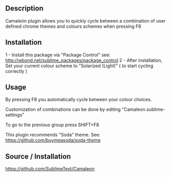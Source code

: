 Description
------------------

Camaleón plugin allows you to quickly cycle between a combination of user defined chrome themes and colours schemes when pressing F8

Installation 
------------------

1 - Install this package via "Package Control" see: http://wbond.net/sublime_packages/package_control
2 - After installation, Set your current colour scheme to "Solarized (Light)" ( to start cycling correctly )

Usage
------------------

By pressing F8 you automatically cycle between your colour choices.

Customization of combinations can be done by editing "Camaleon.sublime-settings"

To go to the previous group press SHIFT+F8

This plugin recommends "Soda" theme. See: https://github.com/buymeasoda/soda-theme

Source / Installation 
------------------

https://github.com/SublimeText/Camaleon